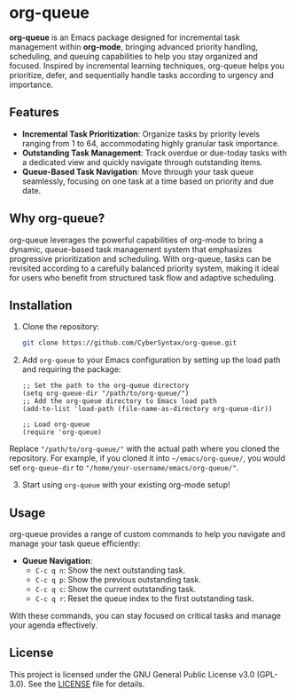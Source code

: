 # org-queue

**org-queue** is an Emacs package designed for incremental task management within **org-mode**, bringing advanced priority handling, scheduling, and queuing capabilities to help you stay organized and focused. Inspired by incremental learning techniques, org-queue helps you prioritize, defer, and sequentially handle tasks according to urgency and importance.

## Features

- **Incremental Task Prioritization**: Organize tasks by priority levels ranging from 1 to 64, accommodating highly granular task importance.
- **Outstanding Task Management**: Track overdue or due-today tasks with a dedicated view and quickly navigate through outstanding items.
- **Queue-Based Task Navigation**: Move through your task queue seamlessly, focusing on one task at a time based on priority and due date.

## Why org-queue?

org-queue leverages the powerful capabilities of org-mode to bring a dynamic, queue-based task management system that emphasizes progressive prioritization and scheduling. With org-queue, tasks can be revisited according to a carefully balanced priority system, making it ideal for users who benefit from structured task flow and adaptive scheduling.

## Installation

1. Clone the repository:
    ```sh
    git clone https://github.com/CyberSyntax/org-queue.git
    ```

2. Add `org-queue` to your Emacs configuration by setting up the load path and requiring the package:
    ```emacs-lisp
    ;; Set the path to the org-queue directory
    (setq org-queue-dir "/path/to/org-queue/")
    ;; Add the org-queue directory to Emacs load path
    (add-to-list 'load-path (file-name-as-directory org-queue-dir))

    ;; Load org-queue
    (require 'org-queue)
    ```

Replace `"/path/to/org-queue/"` with the actual path where you cloned the repository. For example, if you cloned it into `~/emacs/org-queue/`, you would set `org-queue-dir` to `"/home/your-username/emacs/org-queue/"`.

3. Start using `org-queue` with your existing org-mode setup!

## Usage

org-queue provides a range of custom commands to help you navigate and manage your task queue efficiently:

- **Queue Navigation**:
  - `C-c q n`: Show the next outstanding task.
  - `C-c q p`: Show the previous outstanding task.
  - `C-c q c`: Show the current outstanding task.
  - `C-c q r`: Reset the queue index to the first outstanding task.

With these commands, you can stay focused on critical tasks and manage your agenda effectively.

## License

This project is licensed under the GNU General Public License v3.0 (GPL-3.0). See the [LICENSE](./LICENSE) file for details.
